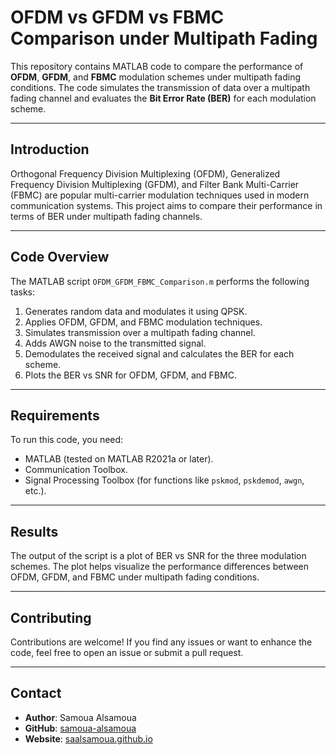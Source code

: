# OFDM vs GFDM vs FBMC Comparison under Multipath Fading

This repository contains MATLAB code to compare the performance of **OFDM**, **GFDM**, and **FBMC** modulation schemes under multipath fading conditions. The code simulates the transmission of data over a multipath fading channel and evaluates the **Bit Error Rate (BER)** for each modulation scheme.

---


## Introduction
Orthogonal Frequency Division Multiplexing (OFDM), Generalized Frequency Division Multiplexing (GFDM), and Filter Bank Multi-Carrier (FBMC) are popular multi-carrier modulation techniques used in modern communication systems. This project aims to compare their performance in terms of BER under multipath fading channels.

---

## Code Overview
The MATLAB script `OFDM_GFDM_FBMC_Comparison.m` performs the following tasks:
1. Generates random data and modulates it using QPSK.
2. Applies OFDM, GFDM, and FBMC modulation techniques.
3. Simulates transmission over a multipath fading channel.
4. Adds AWGN noise to the transmitted signal.
5. Demodulates the received signal and calculates the BER for each scheme.
6. Plots the BER vs SNR for OFDM, GFDM, and FBMC.

---

## Requirements
To run this code, you need:
- MATLAB (tested on MATLAB R2021a or later).
- Communication Toolbox.
- Signal Processing Toolbox (for functions like `pskmod`, `pskdemod`, `awgn`, etc.).

---

## Results
The output of the script is a plot of BER vs SNR for the three modulation schemes. The plot helps visualize the performance differences between OFDM, GFDM, and FBMC under multipath fading conditions.

---

## Contributing
Contributions are welcome! If you find any issues or want to enhance the code, feel free to open an issue or submit a pull request.

---

## Contact
- **Author**: Samoua Alsamoua
- **GitHub**: [samoua-alsamoua](https://github.com/samoua-alsamoua)
- **Website**: [saalsamoua.github.io](https://samoua-alsamoua.github.io/saalsamoua/)
